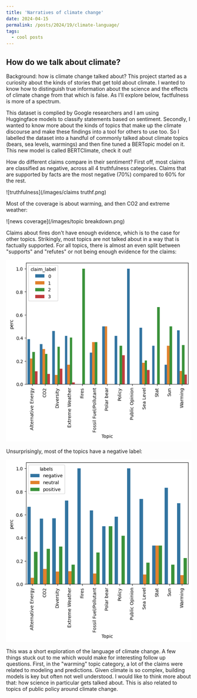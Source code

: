 ```yaml
---
title: 'Narratives of climate change'
date: 2024-04-15
permalink: /posts/2024/19/climate-language/
tags:
  - cool posts
---
```

How do we talk about climate?
-----

Background: how is climate change talked about? This project started as a curiosity about the kinds of stories that get told about climate. I wanted to know how to distinguish true information about the science and the effects of climate change from that which is false. As I'll explore below, factfulness is more of a spectrum.

This dataset is complied by Google researchers and I am using Huggingface models to classify statements based on sentiment. Secondly, I wanted to know more about the kinds of topics that make up the climate discourse and make these findings into a tool for others to use too. So I labelled the dataset into a handful of commonly talked about climate topics (bears, sea levels, warmings) and then fine tuned a BERTopic model on it. This new model is called BERTClimate, check it out!

How do different claims compare in their sentiment? First off, most claims are classified as negative, across all 4 truthfulness categories. Claims that are supported by facts are the most negative (70%) compared to 60% for the rest. 


![truthfulness](/images/claims truthf.png)

Most of the coverage is about warming, and then CO2 and extreme weather:


![news coverage](/images/topic breakdown.png)

Claims about fires don't have enough evidence, which is to the case for other topics. Strikingly, most topics are not talked about in a way that is factually supported. For all topics, there is almost an even split between "supports" and "refutes" or not being enough evidence for the claims:


![factuality](/images/topics.png)

Unsurprisingly, most of the topics have a negative label:


![negativelabels](/images/negativelabel.png)


This was a short exploration of the language of climate change. A few things stuck out to me which would make for interesting follow up questions. First, in the "warming" topic category, a lot of the claims were related to modeling and predictions. Given climate is so complex, building models is key but often not well understood. I would like to think more about that: how science in particular gets talked about. This is also related to topics of public policy around climate change.